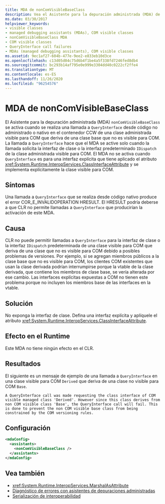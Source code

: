 ```yaml
---
title: MDA de nonComVisibleBaseClass
description: Vea el Asistente para la depuración administrada (MDA) de nonComVisibleBaseClass, que se invoca en llamadas QueryInterface desde código nativo con errores COR_E_INVALIDOPERATION.
ms.date: 03/30/2017
helpviewer_keywords:
- visible classes
- managed debugging assistants (MDAs), COM visible classes
- nonComVisibleBaseClass MDA
- COM visible classes
- QueryInterface call failures
- MDAs (managed debugging assistants), COM visible classes
ms.assetid: 9ec1af27-604b-477e-9ee2-e833eb10d3ce
ms.openlocfilehash: c13d05d04c75d6b4f1be4a5f338fd7246fed8db4
ms.sourcegitcommit: bc293b14af795e0e999e3304dd40c0222cf2ffe4
ms.translationtype: MT
ms.contentlocale: es-ES
ms.lasthandoff: 11/26/2020
ms.locfileid: "96254576"
---
```

# <a name="noncomvisiblebaseclass-mda"></a>MDA de nonComVisibleBaseClass

El Asistente para la depuración administrada (MDA) `nonComVisibleBaseClass` se activa cuando se realiza una llamada a `QueryInterface` desde código no administrado o nativo en el contenedor CCW de una clase administrada visible para COM que deriva de una clase base que no es visible para COM.  La llamada a `QueryInterface` hace que el MDA se active solo cuando la llamada solicita la interfaz de clase o la interfaz predeterminado `IDispatch` de la clase administrada visible para COM.  El MDA no se activa cuando `QueryInterface` es para una interfaz explícita que tiene aplicado el atributo <xref:System.Runtime.InteropServices.ClassInterfaceAttribute> y se implementa explícitamente la clase visible para COM.  
  
## <a name="symptoms"></a>Síntomas  

 Una llamada a `QueryInterface` que se realiza desde código nativo produce el error COR_E_INVALIDOPERATION HRESULT.  El HRESULT podría deberse a que CLR no permite llamadas a  `QueryInterface` que producirían la activación de este MDA.  
  
## <a name="cause"></a>Causa  

 CLR no puede permitir llamadas a `QueryInterface` para la interfaz de clase o la interfaz `IDispatch` predeterminada de una clase visible para COM que deriva de una clase que no es visible para COM debido a posibles problemas de versiones.  Por ejemplo, si se agregan miembros públicos a la clase base que no es visible para COM, los clientes COM existentes que usan la clase derivada podrían interrumpirse porque la vtable de la clase derivada, que contiene los miembros de clase base, se vería alterada por ese cambio.  Las interfaces explícitas expuestas a COM no tienen este problema porque no incluyen los miembros base de las interfaces en la vtable.  
  
## <a name="resolution"></a>Solución  

 No exponga la interfaz de clase. Defina una interfaz explícita y aplíquele el atributo <xref:System.Runtime.InteropServices.ClassInterfaceAttribute>.  
  
## <a name="effect-on-the-runtime"></a>Efecto en el Runtime  

 Este MDA no tiene ningún efecto en el CLR.  
  
## <a name="output"></a>Resultados  

 El siguiente es un mensaje de ejemplo de una llamada a `QueryInterface` en una clase visible para COM `Derived` que deriva de una clase no visible para COM `Base`.  
  
```output
A QueryInterface call was made requesting the class interface of COM
visible managed class 'Derived'. However since this class derives from
non COM visible class 'Base', the QueryInterface call will fail. This
is done to prevent the non COM visible base class from being
constrained by the COM versioning rules.
```  
  
## <a name="configuration"></a>Configuración  
  
```xml  
<mdaConfig>  
  <assistants>  
    <nonComVisibleBaseClass />  
  </assistants>  
</mdaConfig>  
```  
  
## <a name="see-also"></a>Vea también

- <xref:System.Runtime.InteropServices.MarshalAsAttribute>
- [Diagnóstico de errores con asistentes de depuraciones administradas](diagnosing-errors-with-managed-debugging-assistants.md)
- [Serialización de interoperabilidad](../interop/interop-marshaling.md)
